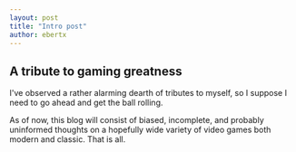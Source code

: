 ```yaml
---
layout: post
title: "Intro post"
author: ebertx
---
```


A tribute to gaming greatness
-----------------------------

I've observed a rather alarming dearth of tributes to myself, so I suppose I need to go ahead and get the ball rolling. 

As of now, this blog will consist of biased, incomplete, and probably uninformed thoughts on a hopefully wide variety of video games both modern and classic.  That is all.

